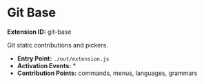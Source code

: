 # Git Base

**Extension ID:** git-base

Git static contributions and pickers.

* **Entry Point:** `./out/extension.js`
* **Activation Events:** *
* **Contribution Points:** commands, menus, languages, grammars
